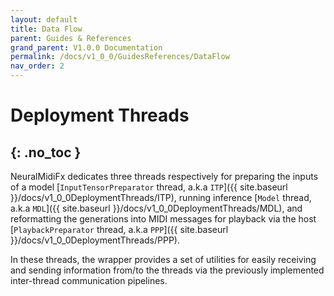 ```yaml
---
layout: default
title: Data Flow
parent: Guides & References
grand_parent: V1.0.0 Documentation
permalink: /docs/v1_0_0/GuidesReferences/DataFlow
nav_order: 2
---
```


# Deployment Threads
{: .no_toc }
---

NeuralMidiFx dedicates three threads respectively for preparing the inputs of a model [`InputTensorPreparator` thread, a.k.a `ITP`]({{ site.baseurl }}/docs/v1_0_0DeploymentThreads/ITP),
running inference [`Model` thread, a.k.a `MDL`]({{ site.baseurl }}/docs/v1_0_0DeploymentThreads/MDL), and reformatting the generations into MIDI messages for playback 
via the host  [`PlaybackPreparator` thread, a.k.a `PPP`]({{ site.baseurl }}/docs/v1_0_0DeploymentThreads/PPP).

In these threads, the wrapper provides a set of utilities for easily receiving and sending information from/to the 
threads via the previously implemented inter-thread communication pipelines.

<object data="https://neuralmidifx.github.io/assets/quickguide.pdf" width="1000" height="1000" type='application/pdf'></object>

